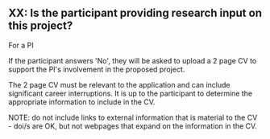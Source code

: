 XX: Is the participant providing research input on this project?
----------------------------------------------------------------

For a PI

If the participant answers 'No', they will be asked to upload a 2 page
CV to support the PI's involvement in the proposed project.

The 2 page CV must be relevant to the application and can include
significant career interruptions. It is up to the participant to
determine the appropriate information to include in the CV.

NOTE: do not include links to external information that is material to the CV - doi/s are OK, but not webpages that expand on the information in the CV.
